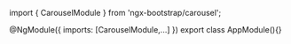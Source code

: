 import { CarouselModule } from 'ngx-bootstrap/carousel';

@NgModule({
  imports: [CarouselModule,...]
})
export class AppModule(){}
